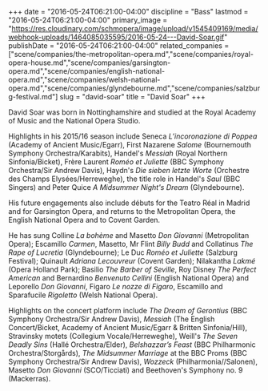 +++
date = "2016-05-24T06:21:00-04:00"
discipline = "Bass"
lastmod = "2016-05-24T06:21:00-04:00"
primary_image = "https://res.cloudinary.com/schmopera/image/upload/v1545409169/media/webhook-uploads/1464085035595/2016-05-24---David-Soar.gif"
publishDate = "2016-05-24T06:21:00-04:00"
related_companies = ["scene/companies/the-metropolitan-opera.md","scene/companies/royal-opera-house.md","scene/companies/garsington-opera.md","scene/companies/english-national-opera.md","scene/companies/welsh-national-opera.md","scene/companies/glyndebourne.md","scene/companies/salzburg-festival.md"]
slug = "david-soar"
title = "David Soar"
+++

David Soar was born in Nottinghamshire and studied at the Royal Academy of Music and the National Opera Studio.

Highlights in his 2015/16 season include Seneca *L’incoronazione di Poppea* (Academy of Ancient Music/Egarr), First Nazarene *Salome* (Bournemouth Symphony Orchestra/Karabits), Handel's *Messiah* (Royal Northern Sinfonia/Bicket), Frère Laurent *Roméo et Juliette* (BBC Symphony Orchestra/Sir Andrew Davis), Haydn's *Die sieben letzte Worte* (Orchestre des Champs Elysées/Herreweghe),  the title role in Handel's *Saul* (BBC Singers) and Peter Quice *A Midsummer Night's Dream* (Glyndebourne).

His future engagements also include débuts for the Teatro Réal in Madrid and for Garsington Opera, and returns to the Metropolitan Opera, the English National Opera and to Covent Garden.

He has sung Colline *La bohème* and Masetto *Don Giovanni* (Metropolitan Opera); Escamillo *Carmen*, Masetto, Mr Flint *Billy Budd* and Collatinus *The Rape of Lucretia* (Glyndebourne); Le Duc *Roméo et Juliette* (Salzburg Festival); Quinault *Adriana Lecouvreur* (Covent Garden); Nilakantha *Lakmé* (Opera Holland Park); Basilio *The Barber of Seville*, Roy Disney *The Perfect American* and Bernardino *Benvenuto Cellini* (English National Opera) and Leporello *Don Giovanni*, Figaro *Le nozze di Figaro*, Escamillo and Sparafucile *Rigoletto* (Welsh National Opera).

Highlights on the concert platform include *The Dream of Gerontius* (BBC Symphony Orchestra/Sir Andrew Davis), *Messiah* (The English Concert/Bicket, Academy of Ancient Music/Egarr & Britten Sinfonia/Hill), Stravinsky motets (Collegium Vocale/Herreweghe), Weill's *The Seven Deadly Sins* (Hallé Orchestra/Elder), *Belshazzar’s Feast* (BBC Philharmonic Orchestra/Storgårds), *The Midsummer Marriage* at the BBC Proms (BBC Symphony Orchestra/Sir Andrew Davis), *Wozzeck* (Philharmonia//Salonen), Masetto *Don Giovanni* (SCO/Ticciati) and Beethoven's Symphony no. 9 (Mackerras).
